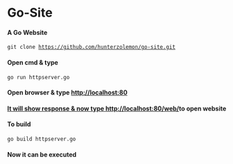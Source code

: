 <h1> Go-Site</h1>
<h4>A Go Website</h4>

<code>git clone https://github.com/hunterzolemon/go-site.git</code>
<h4>Open cmd & type</h4>
<code>go run httpserver.go</code>
<h4>Open browser & type <a href="http://localhost:80">http://localhost:80</h4>
  <h4>It will show response & now type <a href="http://localhost:80/web/">http://localhost:80/web/</a>to open website</h4>
<h4>To build</h4>
<code>go build httpserver.go</code>
<h4>Now it can be executed</h4>
